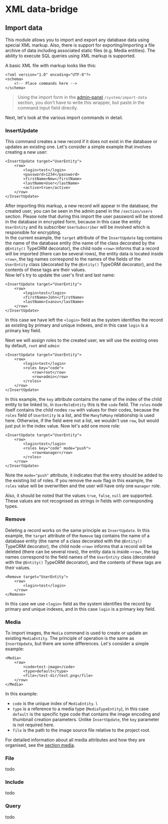 # XML data-bridge

## Import data

This module allows you to import and export any database data using special XML markup. Also, there is support for exporting/importing a file archive of data including associated static files (e.g. Media entities). The ability to execute SQL queries using XML markup is supported.

A basic XML file with markup looks like this:

    <?xml version="1.0" encoding="UTF-8"?>
    <schema>
        <!-- Place commands here -->
    </schema>

> Using the import form in the [admin-panel](https://github.com/alexander-kiriliuk/k-platform-client) `/system/import-data` section, you don't have to write this wrapper, but paste in the command input field directly.

Next, let's look at the various import commands in detail. 

### InsertUpdate

This command creates a new record if it does not exist in the database or updates an existing one. Let's consider a simple example that involves creating a new user:

    <InsertUpdate target="UserEntity">
        <row>
            <login>test</login>
            <password>1234</password>
            <firstName>New</firstName>
            <lastName>User</lastName>
            <active>true</active>
        </row>
    </InsertUpdate>

After importing this markup, a new record will appear in the database, the created user, you can be seen in the admin panel in the `/section/users` section. Please note that during this import the user password will be stored in the database in encrypted form, because in this case the entity `UserEntity` and its subscriber `UserSubscriber` will be involved which is responsible for encrypting. \
In the current example, the `target` attribute of the `InsertUpdate` tag contains the name of the database entity (the name of the class decorated by the `@Entity()` TypeORM decorator), the child node `<row>` informs that a record will be imported (there can be several rows), the entity data is located inside `<row>`, the tag names correspond to the names of the fields of the `UserEntity` class (decorated by the `@Entity()` TypeORM decorator), and the contents of these tags are their values.\
Now let's try to update the user's first and last name:

    <InsertUpdate target="UserEntity">
        <row>
            <login>test</login>
            <firstName>John</firstName>
            <lastName>Ivanov</lastName>
        </row>
    </InsertUpdate>

In this case we have left the `<login>` field as the system identifies the record as existing by primary and unique indexes, and in this case `login` is a primary key field.

Next we will assign roles to the created user, we will use the existing ones by default, `root` and `admin`:

    <InsertUpdate target="UserEntity">
        <row>
            <login>test</login>
            <roles key="code">
                <row>root</row>
                <row>admin</row>
            </roles>
        </row>
    </InsertUpdate>

In this example, the `key` attribute contains the name of the index of the child entity to be linked to, in `UserRoleEntity` this is the `code` field. The `roles` node itself contains the child nodes `row` with values for their codes, because the `roles` field of `UserEntity` is a list, and the `ManyToMany` relationship is used here. Otherwise, if the field were not a list, we wouldn't use `row`, but would just put in the index value.
Now let's add one more role:

    <InsertUpdate target="UserEntity">
        <row>
            <login>test</login>
            <roles key="code" mode="push">
                <row>manager</row>
            </roles>
        </row>
    </InsertUpdate>

Note the `mode="push"` attribute, it indicates that the entry should be added to the existing list of roles. If you remove the `mode` flag in this example, the `roles` value will be overwritten and the user will have only one `manager` role.

Also, it should be noted that the values `true`, `false`, `null` are supported. These values are not recognised as strings in fields with corresponding types.

### Remove

Deleting a record works on the same principle as `InsertUpdate`. In this example, the `target` attribute of the `Remove` tag contains the name of a database entity (the name of a class decorated with the `@Entity()` TypeORM decorator), the child node `<row>` informs that a record will be deleted (there can be several rows), the entity data is inside `<row>`, the tag names correspond to the field names of the `UserEntity` class (decorated with the `@Entity()` TypeORM decorator), and the contents of these tags are their values.

    <Remove target="UserEntity">
        <row>
            <login>test</login>
        </row>
    </Remove>

In this case we use `<login>` field as the system identifies the record by primary and unique indexes, and in this case `login` is a primary key field.

### Media

To import images, the `Media` command is used to create or update an existing `MediaEntity`. The principle of operation is the same as `InsertUpdate`, but there are some differences. Let's consider a simple example:

    <Media>
        <row>
            <code>test-image</code>
            <type>default</type>
            <file>/test-dir/test.png</file>
        </row>
    </Media>

In this example:

- `code` is the unique index of `MediaEntity`. \
- `type` is a reference to a media type (`MediaTypeEntity`), in this case `default` is the specific type code that contains the image encoding and thumbnail creation parameters. Unlike `InsertUpdate`, the `key` parameter is not required here.
- `file` is the path to the image source file relative to the project root.

For detailed information about all media attributes and how they are organised, see the [section media](https://github.com/alexander-kiriliuk/k-platform-core/blob/master/guide/media.md).

### File
todo

### Include
todo

### Query
todo

